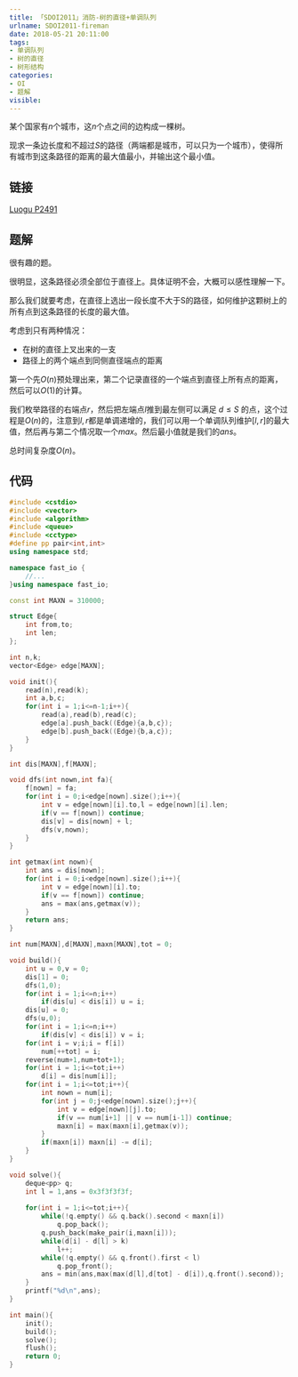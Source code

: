 ```yaml
---
title: 「SDOI2011」消防-树的直径+单调队列
urlname: SDOI2011-fireman
date: 2018-05-21 20:11:00
tags:
- 单调队列
- 树的直径
- 树形结构
categories: 
- OI
- 题解
visible:
---
```


某个国家有$n$个城市，这$n$个点之间的边构成一棵树。

现求一条边长度和不超过$S$的路径（两端都是城市，可以只为一个城市），使得所有城市到这条路径的距离的最大值最小，并输出这个最小值。

<!-- more -->

## 链接

[Luogu P2491](https://www.luogu.org/problemnew/show/P2491)

## 题解

很有趣的题。

很明显，这条路径必须全部位于直径上。具体证明不会，大概可以感性理解一下。

那么我们就要考虑，在直径上选出一段长度不大于S的路径，如何维护这颗树上的所有点到这条路径的长度的最大值。

考虑到只有两种情况：

+ 在树的直径上叉出来的一支
+ 路径上的两个端点到同侧直径端点的距离

第一个先$O(n)$预处理出来，第二个记录直径的一个端点到直径上所有点的距离，然后可以$O(1)$的计算。

我们枚举路径的右端点$r$，然后把左端点$l$推到最左侧可以满足 $d \leq S$ 的点，这个过程是$O(n)$的，注意到$l,r$都是单调递增的，我们可以用一个单调队列维护$[l,r]$的最大值，然后再与第二个情况取一个$max$。然后最小值就是我们的$ans$。

总时间复杂度$O(n)$。

## 代码


```cpp
#include <cstdio>
#include <vector>
#include <algorithm>
#include <queue>
#include <cctype>
#define pp pair<int,int>
using namespace std;

namespace fast_io {
    //...
}using namespace fast_io;

const int MAXN = 310000;

struct Edge{
    int from,to;
    int len;
};

int n,k;
vector<Edge> edge[MAXN];

void init(){
    read(n),read(k);
    int a,b,c;
    for(int i = 1;i<=n-1;i++){
        read(a),read(b),read(c);
        edge[a].push_back((Edge){a,b,c});
        edge[b].push_back((Edge){b,a,c});
    }
}

int dis[MAXN],f[MAXN];

void dfs(int nown,int fa){
    f[nown] = fa;
    for(int i = 0;i<edge[nown].size();i++){
        int v = edge[nown][i].to,l = edge[nown][i].len;
        if(v == f[nown]) continue;
        dis[v] = dis[nown] + l;
        dfs(v,nown);
    }
}

int getmax(int nown){
    int ans = dis[nown];
    for(int i = 0;i<edge[nown].size();i++){
        int v = edge[nown][i].to;
        if(v == f[nown]) continue; 
        ans = max(ans,getmax(v));
    }
    return ans;
}

int num[MAXN],d[MAXN],maxn[MAXN],tot = 0;

void build(){
    int u = 0,v = 0;
    dis[1] = 0;
    dfs(1,0);
    for(int i = 1;i<=n;i++)
        if(dis[u] < dis[i]) u = i;
    dis[u] = 0;
    dfs(u,0);
    for(int i = 1;i<=n;i++)
        if(dis[v] < dis[i]) v = i;
    for(int i = v;i;i = f[i])
        num[++tot] = i;
    reverse(num+1,num+tot+1);
    for(int i = 1;i<=tot;i++)
        d[i] = dis[num[i]];
    for(int i = 1;i<=tot;i++){
        int nown = num[i];
        for(int j = 0;j<edge[nown].size();j++){
            int v = edge[nown][j].to;
            if(v == num[i+1] || v == num[i-1]) continue;
            maxn[i] = max(maxn[i],getmax(v));
        }
        if(maxn[i]) maxn[i] -= d[i];
    }
}

void solve(){
    deque<pp> q;
    int l = 1,ans = 0x3f3f3f3f;
    
    for(int i = 1;i<=tot;i++){
        while(!q.empty() && q.back().second < maxn[i])
            q.pop_back();
        q.push_back(make_pair(i,maxn[i]));
        while(d[i] - d[l] > k)
            l++;
        while(!q.empty() && q.front().first < l)
            q.pop_front();
        ans = min(ans,max(max(d[l],d[tot] - d[i]),q.front().second));
    }
    printf("%d\n",ans);
}

int main(){
    init();
    build();
    solve();
    flush();
    return 0;
}
```

